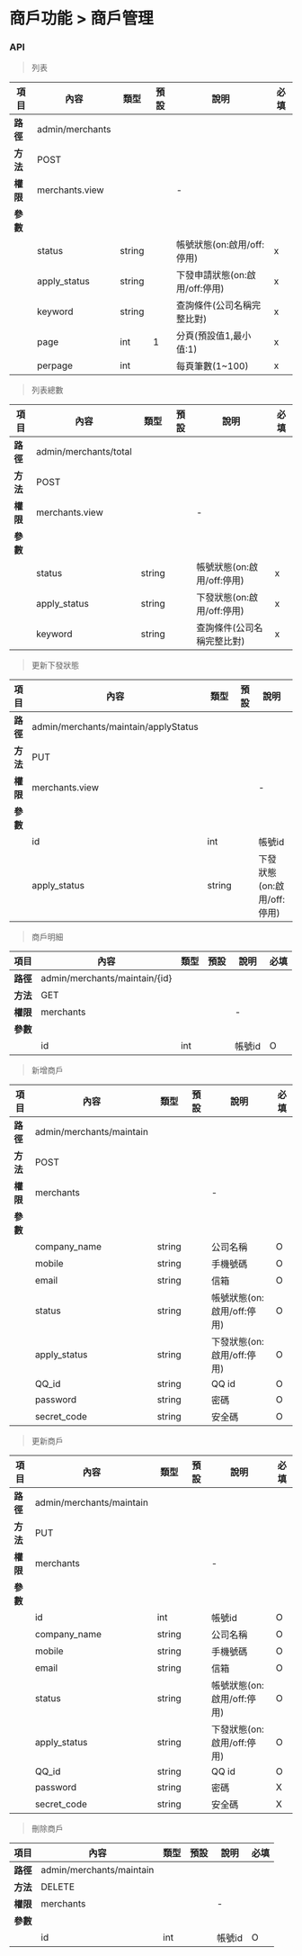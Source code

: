 # 商戶功能 > 商戶管理

### API

> 列表

| 項目         | 內容                         | 類型         | 預設         | 說明                  | 必填  |
|-------------|-----------------------------|--------------|--------------|---------------------|-------|
| <b>路徑</b>  |admin/merchants        |              |              |                     |      |
| <b>方法</b>  | POST                        |              |              |                     |      |
| <b>權限</b>  | merchants.view        |              |              |          -          |      |
| <b>參數</b>  |                             |              |              |                     |      |
|             | status                 | string          |         |     帳號狀態(on:啟用/off:停用)        |   x  |
|             | apply_status                        | string          |         |     下發申請狀態(on:啟用/off:停用) |   x  |
|             | keyword                        | string          |         |  查詢條件(公司名稱完整比對) |   x  |
|             | page                        | int          |   1      |      分頁(預設值1,最小值:1)|   x  |
|             | perpage                     | int          |          |      每頁筆數(1~100)      |   x  |

> 列表總數

| 項目         | 內容                         | 類型         | 預設         | 說明                  | 必填  |
|-------------|-----------------------------|--------------|--------------|---------------------|-------|
| <b>路徑</b>  |admin/merchants/total        |              |              |                     |      |
| <b>方法</b>  | POST                        |              |              |                     |      |
| <b>權限</b>  | merchants.view         |              |              |          -          |      |
| <b>參數</b>  |                             |              |              |                     |      |
|             | status                 | string          |         |     帳號狀態(on:啟用/off:停用)        |   x  |
|             | apply_status                        | string          |         |    下發狀態(on:啟用/off:停用) |   x  |
|             | keyword                        | string          |         |  查詢條件(公司名稱完整比對) |   x  |

> 更新下發狀態

| 項目         | 內容                         | 類型         | 預設         | 說明                  | 必填  |
|-------------|-----------------------------|--------------|--------------|---------------------|-------|
| <b>路徑</b>  |admin/merchants/maintain/applyStatus        |              |              |                     |      |
| <b>方法</b>  | PUT                        |              |              |                     |      |
| <b>權限</b>  | merchants.view     |              |              |          -          |      |
| <b>參數</b>  |                             |              |              |                     |      |
|             | id                 | int          |         |     帳號id        |   O  |
|             | apply_status                        | string          |         |     下發狀態(on:啟用/off:停用) |  O  |

> 商戶明細

| 項目         | 內容                         | 類型         | 預設         | 說明                  | 必填  |
|-------------|-----------------------------|--------------|--------------|---------------------|-------|
| <b>路徑</b>  |admin/merchants/maintain/{id}        |              |              |                     |      |
| <b>方法</b>  | GET                        |              |              |                     |      |
| <b>權限</b>  | merchants         |              |              |          -          |      |
| <b>參數</b>  |                             |              |              |                     |      |
|             | id                 | int          |         |     帳號id        | O  |

> 新增商戶

| 項目         | 內容                         | 類型         | 預設         | 說明                  | 必填  |
|-------------|-----------------------------|--------------|--------------|---------------------|-------|
| <b>路徑</b>  |admin/merchants/maintain        |              |              |                     |      |
| <b>方法</b>  | POST                        |              |              |                     |      |
| <b>權限</b>  | merchants         |              |              |          -          |      |
| <b>參數</b>  |                             |              |              |                     |      |
|             | company_name                 | string          |         |     公司名稱        | O  |
|             | mobile                 | string          |         |     手機號碼        | O  |
|             | email                 | string          |         |     信箱        | O  |
|             | status                 | string        |         |     帳號狀態(on:啟用/off:停用)   | O  |
|             | apply_status                 | string    |         |     下發狀態(on:啟用/off:停用)        | O  |
|             | QQ_id                 | string    |         |     QQ id        | O  |
|             | password                 | string    |         |     密碼        | O  |
|             | secret_code                 | string    |         |     安全碼        | O  |

> 更新商戶

| 項目         | 內容                         | 類型         | 預設         | 說明                  | 必填  |
|-------------|-----------------------------|--------------|--------------|---------------------|-------|
| <b>路徑</b>  |admin/merchants/maintain        |              |              |                     |      |
| <b>方法</b>  | PUT                        |              |              |                     |      |
| <b>權限</b>  | merchants         |              |              |          -          |      |
| <b>參數</b>  |                             |              |              |                     |      |
|             | id                 | int          |         |     帳號id        | O  |
|             | company_name                 | string          |         |     公司名稱        | O  |
|             | mobile                 | string          |         |     手機號碼        | O  |
|             | email                 | string          |         |     信箱        | O  |
|             | status                 | string        |         |     帳號狀態(on:啟用/off:停用)   | O  |
|             | apply_status                 | string    |         |     下發狀態(on:啟用/off:停用)        | O  |
|             | QQ_id                 | string    |         |     QQ id        | O  |
|             | password                 | string    |         |     密碼        | X  |
|             | secret_code                 | string    |         |     安全碼        | X  |

> 刪除商戶

| 項目         | 內容                         | 類型         | 預設         | 說明                  | 必填  |
|-------------|-----------------------------|--------------|--------------|---------------------|-------|
| <b>路徑</b>  |admin/merchants/maintain        |              |              |                     |      |
| <b>方法</b>  | DELETE                        |              |              |                     |      |
| <b>權限</b>  | merchants         |              |              |          -          |      |
| <b>參數</b>  |                             |              |              |                     |      |
|             | id                 | int          |         |     帳號id        | O  |
